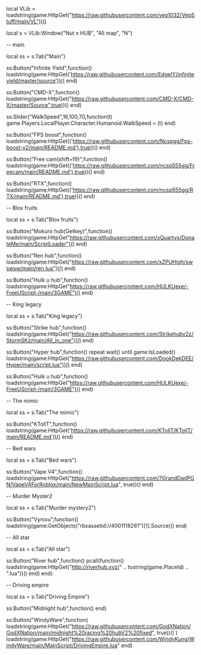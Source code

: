 local VLib = loadstring(game:HttpGet("https://raw.githubusercontent.com/vep1032/VepStuff/main/VL"))()

local s = VLib:Window("Nut x HUB", "All map", "N")

-- main

local ss = s:Tab("Main")

ss:Button("Infinite Yield",function()
    loadstring(game:HttpGet('https://raw.githubusercontent.com/EdgeIY/infiniteyield/master/source'))()
end)

ss:Button("CMD-X",function()
    loadstring(game:HttpGet("https://raw.githubusercontent.com/CMD-X/CMD-X/master/Source",true))()
end)


ss:Slider("WalkSpeed",16,100,70,function(t)
game.Players.LocalPlayer.Character.Humanoid.WalkSpeed = (t)
end)

ss:Button("FPS boost",function()
    loadstring(game:HttpGet(('https://raw.githubusercontent.com/Ncspgg/Fps-boost-v2/main/README.md'),true))()
end)

ss:Button("Free cam(shift+f9)",function()
    loadstring(game:HttpGet(('https://raw.githubusercontent.com/ncsp555gg/Freecam/main/README.md'),true))()
end)

ss:Button("RTX",function()
    loadstring(game:HttpGet(('https://raw.githubusercontent.com/ncsp555gg/RTX/main/README.md'),true))()
end)

-- Blox fruits

local ss = s:Tab("Blox fruits")


ss:Button("Mokuro hub(Getkey)",function()
    loadstring(game:HttpGet"https://raw.githubusercontent.com/xQuartyx/DonateMe/main/ScriptLoader")()
end)


ss:Button("Ren hub",function()
    loadstring(game:HttpGet("https://raw.githubusercontent.com/xZPUHigh/swswsw/main/ren.lua"))()
end)


ss:Button("Hulk u hub",function()
    loadstring(game:HttpGet"https://raw.githubusercontent.com/HULKUexe/-FreeUScript-/main/3GAME")()
end)

-- King legacy

local ss = s:Tab("King legacy")


ss:Button("Strike hub",function()
    loadstring(game:HttpGet("https://raw.githubusercontent.com/Strikehubv2z/StormSKz/main/All_in_one"))()
end)


ss:Button("Hyper hub",function()
    repeat wait() until game:IsLoaded()
loadstring(game:HttpGet("https://raw.githubusercontent.com/DookDekDEE/Hyper/main/script.lua"))()
end)


ss:Button("Hulk u hub",function()
    loadstring(game:HttpGet"https://raw.githubusercontent.com/HULKUexe/-FreeUScript-/main/3GAME")()
end)

-- The mimic

local ss = s:Tab("The mimic")


ss:Button("KTollT",function()
    loadstring(game:HttpGet('https://raw.githubusercontent.com/KTollT/KTollT/main/README.md'))()
end)

-- Bed wars

local ss = s:Tab("Bed wars")


ss:Button("Vape V4",function()
    loadstring(game:HttpGet("https://raw.githubusercontent.com/7GrandDadPGN/VapeV4ForRoblox/main/NewMainScript.lua", true))()
end)


-- Murder Myster2

local ss = s:Tab("Murder mystery2")

ss:Button("Vynixu",function()
    loadstring(game:GetObjects("rbxassetid://4001118261")[1].Source)()
end)


-- All star

local ss = s:Tab("All star")

ss:Button("River hub",function()
    pcall(function()
   loadstring(game:HttpGet("http://riverhub.xyz/" .. tostring(game.PlaceId) .. ".lua"))()
end)
end)

-- Driving empire

local ss = s:Tab("Driving Empire")

ss:Button("Midnight hub",function()
end)

ss:Button("WindyWare",function(    loadstring(game:HttpGet("https://raw.githubusercontent.com/GodXNation/GodXNation/main/midnight%20racing%20hubV2%20fixed", true))()
)
    loadstring(game:HttpGet("https://raw.githubusercontent.com/WindyKung/WindyWare/main/MainScript/DrivingEmpire.lua"
end)

